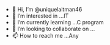 - 👋 Hi, I’m @uniquelaitman46
- 👀 I’m interested in ...IT
- 🌱 I’m currently learning ...C program
- 💞️ I’m looking to collaborate on ...
- 📫 How to reach me ...Any

<!---
uniquelaitman46/uniquelaitman46 is a ✨ special ✨ repository because its `README.md` (this file) appears on your GitHub profile.
You can click the Preview link to take a look at your changes.
--->

